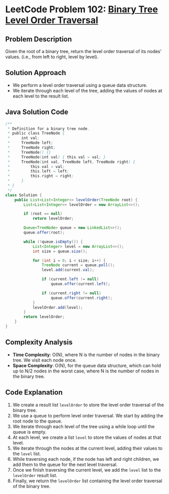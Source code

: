 
# LeetCode Problem 102: [Binary Tree Level Order Traversal](https://leetcode.com/problems/binary-tree-level-order-traversal/)

## Problem Description
Given the root of a binary tree, return the level order traversal of its nodes' values. (i.e., from left to right, level by level).

## Solution Approach
- We perform a level order traversal using a queue data structure.
- We iterate through each level of the tree, adding the values of nodes at each level to the result list.

## Java Solution Code

```java
/**
 * Definition for a binary tree node.
 * public class TreeNode {
 *     int val;
 *     TreeNode left;
 *     TreeNode right;
 *     TreeNode() {}
 *     TreeNode(int val) { this.val = val; }
 *     TreeNode(int val, TreeNode left, TreeNode right) {
 *         this.val = val;
 *         this.left = left;
 *         this.right = right;
 *     }
 * }
 */
class Solution {
    public List<List<Integer>> levelOrder(TreeNode root) {
        List<List<Integer>> levelOrder = new ArrayList<>();

        if (root == null)
            return levelOrder;

        Queue<TreeNode> queue = new LinkedList<>();
        queue.offer(root);

        while (!queue.isEmpty()) {
            List<Integer> level = new ArrayList<>();
            int size = queue.size();

            for (int i = 0; i < size; i++) {
                TreeNode current = queue.poll();
                level.add(current.val);

                if (current.left != null)
                    queue.offer(current.left);

                if (current.right != null)
                    queue.offer(current.right);
            }
            levelOrder.add(level);
        }
        return levelOrder;
    }
}
```

## Complexity Analysis
- **Time Complexity**: O(N), where N is the number of nodes in the binary tree. We visit each node once.
- **Space Complexity**: O(N), for the queue data structure, which can hold up to N/2 nodes in the worst case, where N is the number of nodes in the binary tree.

## Code Explanation
1. We create a result list `levelOrder` to store the level order traversal of the binary tree.
2. We use a queue to perform level order traversal. We start by adding the root node to the queue.
3. We iterate through each level of the tree using a while loop until the queue is empty.
4. At each level, we create a list `level` to store the values of nodes at that level.
5. We iterate through the nodes at the current level, adding their values to the `level` list.
6. While traversing each node, if the node has left and right children, we add them to the queue for the next level traversal.
7. Once we finish traversing the current level, we add the `level` list to the `levelOrder` result list.
8. Finally, we return the `levelOrder` list containing the level order traversal of the binary tree.
